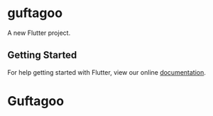 # guftagoo

A new Flutter project.

## Getting Started

For help getting started with Flutter, view our online
[documentation](https://flutter.io/).
# Guftagoo
